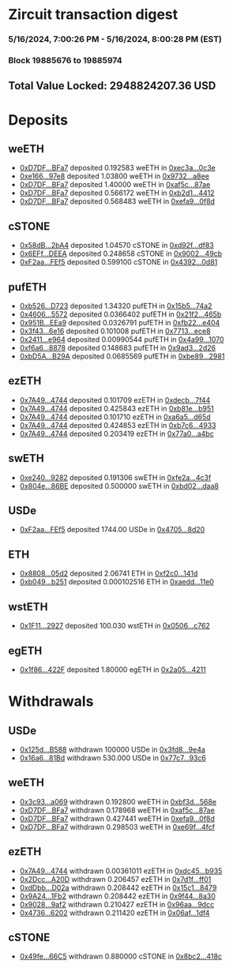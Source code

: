 # Zircuit transaction digest
### 5/16/2024, 7:00:26 PM - 5/16/2024, 8:00:28 PM (EST)
### Block 19885676 to 19885974

## Total Value Locked: 2948824207.36 USD

# Deposits
## weETH
- [0xD7DF...BFa7](https://etherscan.io/address/0xD7DF7E085214743530afF339aFC420c7c720BFa7) deposited 0.192583 weETH in [0xec3a...0c3e](https://etherscan.io/tx/0xD7DF7E085214743530afF339aFC420c7c720BFa7)
- [0xe166...97e8](https://etherscan.io/address/0xe166F96f6e3Bb3805B5c349a7E6b2B89caDC97e8) deposited 1.03800 weETH in [0x9732...a8ee](https://etherscan.io/tx/0xe166F96f6e3Bb3805B5c349a7E6b2B89caDC97e8)
- [0xD7DF...BFa7](https://etherscan.io/address/0xD7DF7E085214743530afF339aFC420c7c720BFa7) deposited 1.40000 weETH in [0xaf5c...87ae](https://etherscan.io/tx/0xD7DF7E085214743530afF339aFC420c7c720BFa7)
- [0xD7DF...BFa7](https://etherscan.io/address/0xD7DF7E085214743530afF339aFC420c7c720BFa7) deposited 0.566172 weETH in [0xb2d1...4412](https://etherscan.io/tx/0xD7DF7E085214743530afF339aFC420c7c720BFa7)
- [0xD7DF...BFa7](https://etherscan.io/address/0xD7DF7E085214743530afF339aFC420c7c720BFa7) deposited 0.568483 weETH in [0xefa9...0f8d](https://etherscan.io/tx/0xD7DF7E085214743530afF339aFC420c7c720BFa7)
## cSTONE
- [0x58dB...2bA4](https://etherscan.io/address/0x58dBFe31CE1e639Ec9D0Da60d82CABcE637b2bA4) deposited 1.04570 cSTONE in [0xd92f...df83](https://etherscan.io/tx/0x58dBFe31CE1e639Ec9D0Da60d82CABcE637b2bA4)
- [0x6EFf...DEEA](https://etherscan.io/address/0x6EFfB1aaC457Da1287E25035052Af6549eD6DEEA) deposited 0.248658 cSTONE in [0x9002...49cb](https://etherscan.io/tx/0x6EFfB1aaC457Da1287E25035052Af6549eD6DEEA)
- [0xF2aa...FEf5](https://etherscan.io/address/0xF2aaA8b7DfE839108Ad5D4aF37B70C04869EFEf5) deposited 0.599100 cSTONE in [0x4392...0d81](https://etherscan.io/tx/0xF2aaA8b7DfE839108Ad5D4aF37B70C04869EFEf5)
## pufETH
- [0xb526...D723](https://etherscan.io/address/0xb5265B64458CC410CE41DfD9F142d1D672a9D723) deposited 1.34320 pufETH in [0x15b5...74a2](https://etherscan.io/tx/0xb5265B64458CC410CE41DfD9F142d1D672a9D723)
- [0x4606...5572](https://etherscan.io/address/0x4606A7f2D8f9D52C8777d4C92dAA7d4a9Ac75572) deposited 0.0366402 pufETH in [0x21f2...465b](https://etherscan.io/tx/0x4606A7f2D8f9D52C8777d4C92dAA7d4a9Ac75572)
- [0x951B...EEa9](https://etherscan.io/address/0x951Bf31D51a196B4FE6b4E9cA8be0C795385EEa9) deposited 0.0326791 pufETH in [0xfb22...e404](https://etherscan.io/tx/0x951Bf31D51a196B4FE6b4E9cA8be0C795385EEa9)
- [0x3f43...6e16](https://etherscan.io/address/0x3f432b7f773281c9f297b0558056389bC93D6e16) deposited 0.101008 pufETH in [0x7713...ece8](https://etherscan.io/tx/0x3f432b7f773281c9f297b0558056389bC93D6e16)
- [0x2411...e964](https://etherscan.io/address/0x24116136D1Cb378FBaA2FA341267Ef74F00be964) deposited 0.00990544 pufETH in [0x4a99...1070](https://etherscan.io/tx/0x24116136D1Cb378FBaA2FA341267Ef74F00be964)
- [0xf6a6...8878](https://etherscan.io/address/0xf6a60fcE780a715A82e39ed411f91257C42e8878) deposited 0.148683 pufETH in [0x9ad3...2d26](https://etherscan.io/tx/0xf6a60fcE780a715A82e39ed411f91257C42e8878)
- [0xbD5A...B29A](https://etherscan.io/address/0xbD5A8323E83C50CEd1829D39FAfAF8Ab63d9B29A) deposited 0.0685569 pufETH in [0xbe89...2981](https://etherscan.io/tx/0xbD5A8323E83C50CEd1829D39FAfAF8Ab63d9B29A)
## ezETH
- [0x7A49...4744](https://etherscan.io/address/0x7A493Be5c2ce014cD049Bf178a1ac0Db1B434744) deposited 0.101709 ezETH in [0xdecb...7f44](https://etherscan.io/tx/0x7A493Be5c2ce014cD049Bf178a1ac0Db1B434744)
- [0x7A49...4744](https://etherscan.io/address/0x7A493Be5c2ce014cD049Bf178a1ac0Db1B434744) deposited 0.425843 ezETH in [0xb81e...b951](https://etherscan.io/tx/0x7A493Be5c2ce014cD049Bf178a1ac0Db1B434744)
- [0x7A49...4744](https://etherscan.io/address/0x7A493Be5c2ce014cD049Bf178a1ac0Db1B434744) deposited 0.101710 ezETH in [0xa6a5...d65d](https://etherscan.io/tx/0x7A493Be5c2ce014cD049Bf178a1ac0Db1B434744)
- [0x7A49...4744](https://etherscan.io/address/0x7A493Be5c2ce014cD049Bf178a1ac0Db1B434744) deposited 0.424853 ezETH in [0xb7c6...4933](https://etherscan.io/tx/0x7A493Be5c2ce014cD049Bf178a1ac0Db1B434744)
- [0x7A49...4744](https://etherscan.io/address/0x7A493Be5c2ce014cD049Bf178a1ac0Db1B434744) deposited 0.203419 ezETH in [0x77a0...a4bc](https://etherscan.io/tx/0x7A493Be5c2ce014cD049Bf178a1ac0Db1B434744)
## swETH
- [0xe240...9282](https://etherscan.io/address/0xe240eA039C2dC4d07B41a8f7D7396eA4cFb69282) deposited 0.191306 swETH in [0xfe2a...4c3f](https://etherscan.io/tx/0xe240eA039C2dC4d07B41a8f7D7396eA4cFb69282)
- [0x804e...86BE](https://etherscan.io/address/0x804eD8ef40a78f8e660723f2B5cBc705d73586BE) deposited 0.500000 swETH in [0xbd02...daa8](https://etherscan.io/tx/0x804eD8ef40a78f8e660723f2B5cBc705d73586BE)
## USDe
- [0xF2aa...FEf5](https://etherscan.io/address/0xF2aaA8b7DfE839108Ad5D4aF37B70C04869EFEf5) deposited 1744.00 USDe in [0x4705...8d20](https://etherscan.io/tx/0xF2aaA8b7DfE839108Ad5D4aF37B70C04869EFEf5)
## ETH
- [0x8808...05d2](https://etherscan.io/address/0x8808a71936613Ea9d269af8Bc2F0C1c2Eb7F05d2) deposited 2.06741 ETH in [0xf2c0...141d](https://etherscan.io/tx/0x8808a71936613Ea9d269af8Bc2F0C1c2Eb7F05d2)
- [0xb049...b251](https://etherscan.io/address/0xb049de3CCd728a982EB881792D9E501523f9b251) deposited 0.000102516 ETH in [0xaedd...11e0](https://etherscan.io/tx/0xb049de3CCd728a982EB881792D9E501523f9b251)
## wstETH
- [0x1F11...2927](https://etherscan.io/address/0x1F11ED37220CA19F66863f26ee94BF72C93b2927) deposited 100.030 wstETH in [0x0506...c762](https://etherscan.io/tx/0x1F11ED37220CA19F66863f26ee94BF72C93b2927)
## egETH
- [0x1f86...422F](https://etherscan.io/address/0x1f865985612069458ECe0EE63a3Ea47B886B422F) deposited 1.80000 egETH in [0x2a05...4211](https://etherscan.io/tx/0x1f865985612069458ECe0EE63a3Ea47B886B422F)
# Withdrawals
## USDe
- [0x125d...B588](https://etherscan.io/address/0x125dF353d5CAA6940b55F275c2186Cf376C4B588) withdrawn 100000 USDe in [0x3fd8...9e4a](https://etherscan.io/tx/0x125dF353d5CAA6940b55F275c2186Cf376C4B588)
- [0x16a6...81Bd](https://etherscan.io/address/0x16a60962b20E86Db67f882e11285a29cAC5881Bd) withdrawn 530.000 USDe in [0x77c7...93c6](https://etherscan.io/tx/0x16a60962b20E86Db67f882e11285a29cAC5881Bd)
## weETH
- [0x3c93...a069](https://etherscan.io/address/0x3c937d6d1458CcC9CCf6b9609A07E3D93d37a069) withdrawn 0.192800 weETH in [0xbf3d...568e](https://etherscan.io/tx/0x3c937d6d1458CcC9CCf6b9609A07E3D93d37a069)
- [0xD7DF...BFa7](https://etherscan.io/address/0xD7DF7E085214743530afF339aFC420c7c720BFa7) withdrawn 0.178968 weETH in [0xaf5c...87ae](https://etherscan.io/tx/0xD7DF7E085214743530afF339aFC420c7c720BFa7)
- [0xD7DF...BFa7](https://etherscan.io/address/0xD7DF7E085214743530afF339aFC420c7c720BFa7) withdrawn 0.427441 weETH in [0xefa9...0f8d](https://etherscan.io/tx/0xD7DF7E085214743530afF339aFC420c7c720BFa7)
- [0xD7DF...BFa7](https://etherscan.io/address/0xD7DF7E085214743530afF339aFC420c7c720BFa7) withdrawn 0.298503 weETH in [0xe69f...4fcf](https://etherscan.io/tx/0xD7DF7E085214743530afF339aFC420c7c720BFa7)
## ezETH
- [0x7A49...4744](https://etherscan.io/address/0x7A493Be5c2ce014cD049Bf178a1ac0Db1B434744) withdrawn 0.00361011 ezETH in [0xdc45...b935](https://etherscan.io/tx/0x7A493Be5c2ce014cD049Bf178a1ac0Db1B434744)
- [0x2Dcc...A20D](https://etherscan.io/address/0x2Dcc95D8040Dc64770913D991f5fF9BF5F2fA20D) withdrawn 0.206457 ezETH in [0x7d1f...ff01](https://etherscan.io/tx/0x2Dcc95D8040Dc64770913D991f5fF9BF5F2fA20D)
- [0xdDbb...D02a](https://etherscan.io/address/0xdDbb1fDE1272d936525e31ED54ef17c0818cD02a) withdrawn 0.208442 ezETH in [0x15c1...8479](https://etherscan.io/tx/0xdDbb1fDE1272d936525e31ED54ef17c0818cD02a)
- [0x9A24...1Fb2](https://etherscan.io/address/0x9A24666CBF2B024D4F0D0FFa536031dE4B101Fb2) withdrawn 0.208442 ezETH in [0x9f44...8a30](https://etherscan.io/tx/0x9A24666CBF2B024D4F0D0FFa536031dE4B101Fb2)
- [0x9028...9af2](https://etherscan.io/address/0x90284dd06828AD4fF6F13851d9Ce1bbA5b3c9af2) withdrawn 0.210427 ezETH in [0x96aa...9dcc](https://etherscan.io/tx/0x90284dd06828AD4fF6F13851d9Ce1bbA5b3c9af2)
- [0x4736...6202](https://etherscan.io/address/0x47369fAB4098A63Af897509E19d6198bA1F66202) withdrawn 0.211420 ezETH in [0x06af...1df4](https://etherscan.io/tx/0x47369fAB4098A63Af897509E19d6198bA1F66202)
## cSTONE
- [0x49fe...66C5](https://etherscan.io/address/0x49fecf278182Ab3BF9648F0B6377f084f85366C5) withdrawn 0.880000 cSTONE in [0x8bc2...418c](https://etherscan.io/tx/0x49fecf278182Ab3BF9648F0B6377f084f85366C5)
